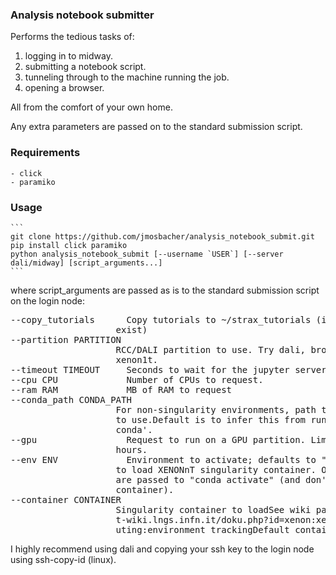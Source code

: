 ### Analysis notebook submitter
Performs the tedious tasks of:
 1) logging in to midway.
 2) submitting a notebook script.
 3) tunneling through to the machine running the job.
 4) opening a browser.

All from the comfort of your own home.
    
Any extra parameters are passed on to the standard submission script.

### Requirements
    - click
    - paramiko

### Usage
    ```
    git clone https://github.com/jmosbacher/analysis_notebook_submit.git
    pip install click paramiko
    python analysis_notebook_submit [--username `USER`] [--server dali/midway] [script_arguments...]
    ```
where script_arguments are passed as is to the standard submission script on the login node:
<pre>
--copy_tutorials      Copy tutorials to ~/strax_tutorials (if it does not
                    exist)
--partition PARTITION
                    RCC/DALI partition to use. Try dali, broadwl, or
                    xenon1t.
--timeout TIMEOUT     Seconds to wait for the jupyter server to start
--cpu CPU             Number of CPUs to request.
--ram RAM             MB of RAM to request
--conda_path CONDA_PATH
                    For non-singularity environments, path to conda binary
                    to use.Default is to infer this from running 'which
                    conda'.
--gpu                 Request to run on a GPU partition. Limits runtime to 2
                    hours.
--env ENV             Environment to activate; defaults to "nt_singularity"
                    to load XENONnT singularity container. Other arguments
                    are passed to "conda activate" (and don't load a
                    container).
--container CONTAINER
                    Singularity container to loadSee wiki page https://xe1
                    t-wiki.lngs.infn.it/doku.php?id=xenon:xenonnt:dsg:comp
                    uting:environment_trackingDefault container: "latest"
</pre>

I highly recommend using dali and copying your ssh key to the login node using ssh-copy-id (linux).